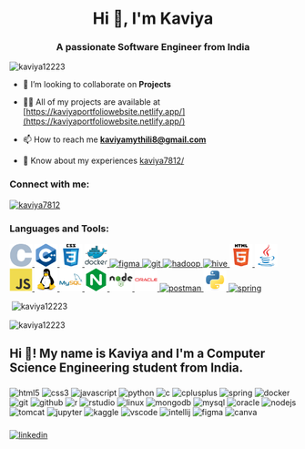 <!---
Kaviya12223/Kaviya12223 is a ✨ special ✨ repository because its `README.md` (this file) appears on your GitHub profile.
You can click the Preview link to take a look at your changes.
--->

<h1 align="center">Hi 👋, I'm Kaviya</h1>
<h3 align="center">A passionate Software Engineer from India</h3>

<p align="left"> <img src="https://komarev.com/ghpvc/?username=kaviya12223&label=Profile%20views&color=0e75b6&style=flat" alt="kaviya12223" /> </p>

- 👯 I’m looking to collaborate on **Projects**

- 👨‍💻 All of my projects are available at [https://kaviyaportfoliowebsite.netlify.app/](https://kaviyaportfoliowebsite.netlify.app/)

- 📫 How to reach me **kaviyamythili8@gmail.com**

- 📄 Know about my experiences [kaviya7812/](https://www.linkedin.com/in/kaviya7812/)

<h3 align="left">Connect with me:</h3>
<p align="left">
<a href="https://linkedin.com/in/kaviya7812" target="blank"><img align="center" src="https://raw.githubusercontent.com/rahuldkjain/github-profile-readme-generator/master/src/images/icons/Social/linked-in-alt.svg" alt="kaviya7812" height="30" width="40" /></a>
</p>

<h3 align="left">Languages and Tools:</h3>
<p align="left"> <a href="https://www.cprogramming.com/" target="_blank" rel="noreferrer"> <img src="https://raw.githubusercontent.com/devicons/devicon/master/icons/c/c-original.svg" alt="c" width="40" height="40"/> </a> <a href="https://www.w3schools.com/cpp/" target="_blank" rel="noreferrer"> <img src="https://raw.githubusercontent.com/devicons/devicon/master/icons/cplusplus/cplusplus-original.svg" alt="cplusplus" width="40" height="40"/> </a> <a href="https://www.w3schools.com/css/" target="_blank" rel="noreferrer"> <img src="https://raw.githubusercontent.com/devicons/devicon/master/icons/css3/css3-original-wordmark.svg" alt="css3" width="40" height="40"/> </a> <a href="https://www.docker.com/" target="_blank" rel="noreferrer"> <img src="https://raw.githubusercontent.com/devicons/devicon/master/icons/docker/docker-original-wordmark.svg" alt="docker" width="40" height="40"/> </a> <a href="https://www.figma.com/" target="_blank" rel="noreferrer"> <img src="https://www.vectorlogo.zone/logos/figma/figma-icon.svg" alt="figma" width="40" height="40"/> </a> <a href="https://git-scm.com/" target="_blank" rel="noreferrer"> <img src="https://www.vectorlogo.zone/logos/git-scm/git-scm-icon.svg" alt="git" width="40" height="40"/> </a> <a href="https://hadoop.apache.org/" target="_blank" rel="noreferrer"> <img src="https://www.vectorlogo.zone/logos/apache_hadoop/apache_hadoop-icon.svg" alt="hadoop" width="40" height="40"/> </a> <a href="https://hive.apache.org/" target="_blank" rel="noreferrer"> <img src="https://www.vectorlogo.zone/logos/apache_hive/apache_hive-icon.svg" alt="hive" width="40" height="40"/> </a> <a href="https://www.w3.org/html/" target="_blank" rel="noreferrer"> <img src="https://raw.githubusercontent.com/devicons/devicon/master/icons/html5/html5-original-wordmark.svg" alt="html5" width="40" height="40"/> </a> <a href="https://www.java.com" target="_blank" rel="noreferrer"> <img src="https://raw.githubusercontent.com/devicons/devicon/master/icons/java/java-original.svg" alt="java" width="40" height="40"/> </a> <a href="https://developer.mozilla.org/en-US/docs/Web/JavaScript" target="_blank" rel="noreferrer"> <img src="https://raw.githubusercontent.com/devicons/devicon/master/icons/javascript/javascript-original.svg" alt="javascript" width="40" height="40"/> </a> <a href="https://www.linux.org/" target="_blank" rel="noreferrer"> <img src="https://raw.githubusercontent.com/devicons/devicon/master/icons/linux/linux-original.svg" alt="linux" width="40" height="40"/> </a> <a href="https://www.mysql.com/" target="_blank" rel="noreferrer"> <img src="https://raw.githubusercontent.com/devicons/devicon/master/icons/mysql/mysql-original-wordmark.svg" alt="mysql" width="40" height="40"/> </a> <a href="https://www.nginx.com" target="_blank" rel="noreferrer"> <img src="https://raw.githubusercontent.com/devicons/devicon/master/icons/nginx/nginx-original.svg" alt="nginx" width="40" height="40"/> </a> <a href="https://nodejs.org" target="_blank" rel="noreferrer"> <img src="https://raw.githubusercontent.com/devicons/devicon/master/icons/nodejs/nodejs-original-wordmark.svg" alt="nodejs" width="40" height="40"/> </a> <a href="https://www.oracle.com/" target="_blank" rel="noreferrer"> <img src="https://raw.githubusercontent.com/devicons/devicon/master/icons/oracle/oracle-original.svg" alt="oracle" width="40" height="40"/> </a> <a href="https://postman.com" target="_blank" rel="noreferrer"> <img src="https://www.vectorlogo.zone/logos/getpostman/getpostman-icon.svg" alt="postman" width="40" height="40"/> </a> <a href="https://www.python.org" target="_blank" rel="noreferrer"> <img src="https://raw.githubusercontent.com/devicons/devicon/master/icons/python/python-original.svg" alt="python" width="40" height="40"/> </a> <a href="https://spring.io/" target="_blank" rel="noreferrer"> <img src="https://www.vectorlogo.zone/logos/springio/springio-icon.svg" alt="spring" width="40" height="40"/> </a> </p>

<p>&nbsp;<img align="center" src="https://github-readme-stats.vercel.app/api?username=kaviya12223&show_icons=true&locale=en" alt="kaviya12223" /></p>

<p><img align="center" src="https://github-readme-streak-stats.herokuapp.com/?user=kaviya12223&" alt="kaviya12223" /></p>




<h2 align="left">Hi 👋! My name is Kaviya and I'm a Computer Science Engineering student from India.</h2>

###

<div align="left">
  <img src="https://cdn.jsdelivr.net/gh/devicons/devicon/icons/html5/html5-original.svg" height="20" alt="html5" />
  <img src="https://cdn.jsdelivr.net/gh/devicons/devicon/icons/css3/css3-original.svg" height="20" alt="css3" />
  <img src="https://cdn.jsdelivr.net/gh/devicons/devicon/icons/javascript/javascript-original.svg" height="20" alt="javascript" />
  <img src="https://cdn.jsdelivr.net/gh/devicons/devicon/icons/python/python-original.svg" height="20" alt="python" />
  <img src="https://cdn.jsdelivr.net/gh/devicons/devicon/icons/c/c-original.svg" height="20" alt="c" />
  <img src="https://cdn.jsdelivr.net/gh/devicons/devicon/icons/cplusplus/cplusplus-original.svg" height="20" alt="cplusplus" />
  <img src="https://cdn.jsdelivr.net/gh/devicons/devicon/icons/spring/spring-original.svg" height="20" alt="spring" />
  <img src="https://cdn.jsdelivr.net/gh/devicons/devicon/icons/docker/docker-original.svg" height="20" alt="docker" />
  <img src="https://cdn.jsdelivr.net/gh/devicons/devicon/icons/git/git-original.svg" height="20" alt="git" />
  <img src="https://cdn.jsdelivr.net/gh/devicons/devicon/icons/github/github-original.svg" height="20" alt="github" />
  <img src="https://cdn.jsdelivr.net/gh/devicons/devicon/icons/r/r-original.svg" height="20" alt="r" />
  <img src="https://cdn.jsdelivr.net/gh/devicons/devicon/icons/rstudio/rstudio-original.svg" height="20" alt="rstudio" />
  <img src="https://cdn.jsdelivr.net/gh/devicons/devicon/icons/linux/linux-original.svg" height="20" alt="linux" />
  <img src="https://cdn.jsdelivr.net/gh/devicons/devicon/icons/mongodb/mongodb-original.svg" height="20" alt="mongodb" />
  <img src="https://cdn.jsdelivr.net/gh/devicons/devicon/icons/mysql/mysql-original.svg" height="20" alt="mysql" />
  <img src="https://cdn.jsdelivr.net/gh/devicons/devicon/icons/oracle/oracle-original.svg" height="20" alt="oracle" />
  <img src="https://cdn.jsdelivr.net/gh/devicons/devicon/icons/nodejs/nodejs-original.svg" height="20" alt="nodejs" />
  <img src="https://cdn.jsdelivr.net/gh/devicons/devicon/icons/tomcat/tomcat-original.svg" height="20" alt="tomcat" />
  <img src="https://cdn.jsdelivr.net/gh/devicons/devicon/icons/jupyter/jupyter-original.svg" height="20" alt="jupyter" />
  <img src="https://cdn.jsdelivr.net/gh/devicons/devicon/icons/kaggle/kaggle-original.svg" height="20" alt="kaggle" />
  <img src="https://cdn.jsdelivr.net/gh/devicons/devicon/icons/vscode/vscode-original.svg" height="20" alt="vscode" />
  <img src="https://cdn.jsdelivr.net/gh/devicons/devicon/icons/intellij/intellij-original.svg" height="20" alt="intellij" />
  <img src="https://cdn.jsdelivr.net/gh/devicons/devicon/icons/figma/figma-original.svg" height="20" alt="figma" />
  <img src="https://cdn.jsdelivr.net/gh/devicons/devicon/icons/canva/canva-original.svg" height="20" alt="canva" />
</div>

###

<div align="left">
  <a href="https://www.linkedin.com/in/kaviya7812/" target="_blank">
    <img src="https://img.shields.io/static/v1?message=LinkedIn&logo=linkedin&label=&color=0077B5&logoColor=white&labelColor=&style=for-the-badge" height="30" alt="linkedin" />
  </a>
</div>

